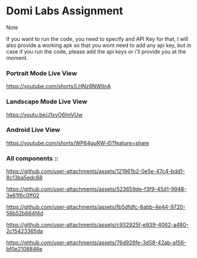 # Domi Labs Assignment

> [!NOTE]  
> If you want to run the code, you need to specify and API Key for that, I will also provide a working apk so that you wont need to add any api key, but in case if you run the code, please add the api keys or i'll provide you at the moment.



### Portrait Mode Live View
https://youtube.com/shorts/LHNz6NWltnA

### Landscape Mode Live View
https://youtu.be/J1xyO6ImVUw

### Android Live View
https://youtube.com/shorts/WP64guRW-l0?feature=share

### All components ::



https://github.com/user-attachments/assets/121961b2-0e5e-47c4-bdd1-8c13ba5edc68



https://github.com/user-attachments/assets/523659de-f3f9-45d1-9948-3e61f6c0ff02



https://github.com/user-attachments/assets/fb5dfdfc-8abb-4e44-9720-56b52b664f4d



https://github.com/user-attachments/assets/c932925f-e939-4062-a480-2c15423365da



https://github.com/user-attachments/assets/76d928fe-3d58-42ab-a156-bf0e2108846e











